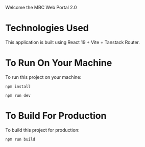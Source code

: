 Welcome the MBC Web Portal 2.0

# Technologies Used
This application is built using React 19 + Vite + Tanstack Router.

# To Run On Your Machine
To run this project on your machine:
```
npm install
```
```
npm run dev
```

# To Build For Production
To build this project for production:
```
npm run build
```
